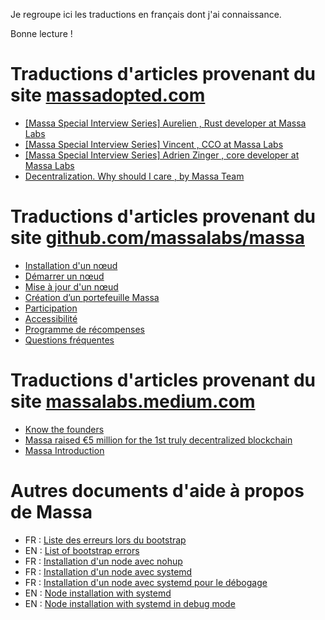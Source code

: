 Je regroupe ici les traductions en français dont j'ai connaissance.

Bonne lecture !

# Traductions d'articles provenant du site [massadopted.com](https://massadopted.com/)

+ [[Massa Special Interview Series] Aurelien , Rust developer at Massa Labs](https://medium.com/@bouqsi/massa-special-interview-series-aur%C3%A9lien-d%C3%A9veloppeur-rust-chez-massa-labs-257424f2a6f8)
+ [[Massa Special Interview Series] Vincent , CCO at Massa Labs](https://medium.com/@bouqsi/s%C3%A9rie-sp%C3%A9ciale-dinterviews-massa-vincent-cco-%C3%A0-massa-labs-fcdf1eb216c)
+ [[Massa Special Interview Series] Adrien Zinger , core developer at Massa Labs](https://medium.com/@dockyr/s%C3%A9ries-dinterview-sp%C3%A9ciales-massa-adrien-zinger-core-d%C3%A9veloppeur-chez-massa-labs-719842dfb284)
+ [Decentralization. Why should I care , by Massa Team](massadopted/Decentralisation.md)

# Traductions d'articles provenant du site [github.com/massalabs/massa](https://github.com/massalabs/massa)

+ [Installation d'un nœud](githubMassaLabs/Installing_a_node.md)
+ [Démarrer un nœud](githubMassaLabs/Running_a_node.md)
+ [Mise à jour d'un nœud](githubMassaLabs/Update.md)
+ [Création d’un portefeuille Massa](githubMassaLabs/Creating_a_massa_wallet.md)
+ [Participation](githubMassaLabs/Staking.md)
+ [Accessibilité](githubMassaLabs/Routability.md)
+ [Programme de récompenses](githubMassaLabs/rewards.md)
+ [Questions fréquentes](githubMassaLabs/FAQ.md)

# Traductions d'articles provenant du site [massalabs.medium.com](https://massalabs.medium.com/)

+ [Know the founders](https://medium.com/@dockyr/massa-rencontrez-les-fondateurs-bfb1d78c013e)
+ [Massa raised €5 million for the 1st truly decentralized blockchain](https://medium.com/@dockyr/massa-l%C3%A8ve-5-millions-deuros-pour-son-projet-de-1%C3%A8re-blockchain-v%C3%A9ritablement-d%C3%A9centralis%C3%A9e-f2a955b7f4c6)
+ [Massa Introduction](https://medium.com/@dockyr/pr%C3%A9s%C3%A9sentation-du-projet-de-blockchain-massa-e1564495d548)

# Autres documents d'aide à propos de Massa

+ FR : [Liste des erreurs lors du bootstrap](https://github.com/JeromeSi/TraductionsFrMassaDoc/blob/main/myDocs/bootstrapErrorsAndExplanations-fr.md#liste-des-erreurs-lors-du-bootstrap)
+ EN : [List of bootstrap errors](https://github.com/JeromeSi/TraductionsFrMassaDoc/blob/main/myDocs/bootstrapErrorsAndExplanations.md#list-of-bootstrap-errors)
+ FR : [Installation d'un node avec nohup](https://github.com/JeromeSi/TraductionsFrMassaDoc/blob/main/myDocs/installBinaries-fr.md#installation-dun-node-avec-nohup)
+ FR : [Installation d'un node avec systemd](https://github.com/JeromeSi/TraductionsFrMassaDoc/blob/main/myDocs/installBinaries-fr-systemd.md)
+ FR : [Installation d'un node avec systemd pour le débogage](https://github.com/JeromeSi/TraductionsFrMassaDoc/blob/main/myDocs/installBinaries-fr-systemd-debug.md)
+ EN : [Node installation with systemd](https://github.com/JeromeSi/TraductionsFrMassaDoc/blob/main/myDocs/installBinaries-en-systemd.md)
+ EN : [Node installation with systemd in debug mode](https://github.com/JeromeSi/TraductionsFrMassaDoc/blob/main/myDocs/installBinaries-en-systemd-debug.md)
